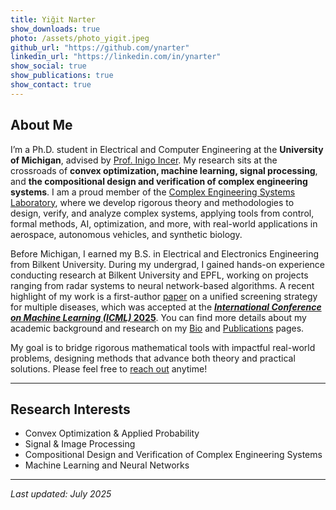 ```yaml
---
title: Yiğit Narter
show_downloads: true
photo: /assets/photo_yigit.jpeg
github_url: "https://github.com/ynarter"
linkedin_url: "https://linkedin.com/in/ynarter"
show_social: true
show_publications: true
show_contact: true
---
```


## About Me


I’m a Ph.D. student in Electrical and Computer Engineering at the **University of Michigan**, advised by [Prof. Inigo Incer](https://iincer.github.io/). My research sits at the crossroads of **convex optimization, machine learning, signal processing**, and **the compositional design and verification of complex engineering systems**. I am a proud member of the [Complex Engineering Systems Laboratory](https://ces.eecs.umich.edu/), where we develop rigorous theory and methodologies to design, verify, and analyze complex systems, applying tools from control, formal methods, AI, optimization, and more, with real-world applications in aerospace, autonomous vehicles, and synthetic biology.

Before Michigan, I earned my B.S. in Electrical and Electronics Engineering from Bilkent University. During my undergrad, I gained hands-on experience conducting research at Bilkent University and EPFL, working on projects ranging from radar systems to neural network-based algorithms. A recent highlight of my work is a first-author [paper](https://openreview.net/pdf?id=z4XS0Ie391) on a unified screening strategy for multiple diseases, which was accepted at the [**_International Conference on Machine Learning (ICML)_ 2025**](https://icml.cc/). You can find more details about my academic background and research on my [Bio](./bio.html) and [Publications](./publications.html) pages.

My goal is to bridge rigorous mathematical tools with impactful real-world problems, designing methods that advance both theory and practical solutions. Please feel free to [reach out](./contacts.html) anytime!



---

## Research Interests

- Convex Optimization & Applied Probability  
- Signal & Image Processing  
- Compositional Design and Verification of Complex Engineering Systems  
- Machine Learning and Neural Networks


---

_Last updated: July 2025_
